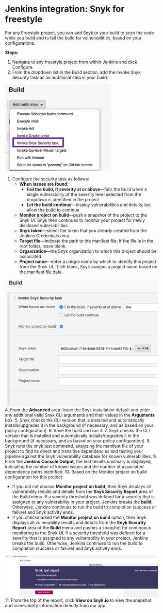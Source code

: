 # Jenkins integration: Snyk for freestyle

For any Freestyle project, you can add Snyk to your build to scan the code while you build and to fail the build for vulnerabilities, based on your configurations.

**Steps:**

1. Navigate to any freestyle project from within Jenkins and click Configure.
2. From the dropdown list in the Build section, add the Invoke Snyk Security task as an additional step in your build.

![image5.png](../../.gitbook/assets/uuid-f93cec82-7ac1-1707-0404-40208772918a-en.png)

1. Configure the security task as follows:
   * **When issues are found:**
     * **Fail the build, if severity at or above**—fails the build when a single vulnerability of the severity level selected from the dropdown is identified in the project
     * **Let the build continue**—display vulnerabilities and details, but allow the build to continue
   * **Monitor project on build**—push a snapshot of the project to the Snyk UI. Snyk then continues to monitor your project for newly disclosed vulnerabilities.
   * **Snyk token**—select the token that you already created from the Jenkins Credentials area.
   * **Target file**—indicate the path to the manifest file; if the file is in the root folder, leave blank.
   * **Organization**—the Snyk organization to which this project should be associated.
   * **Project name**—enter a unique name by which to identify this project from the Snyk UI. If left blank, Snyk assigns a project name based on the manifest file data.

![image6.png](../../.gitbook/assets/uuid-f9c499c6-fa28-a103-4343-8f61c5ca9c86-en.png) 4. From the **Advanced** area: leave the Snyk installation default and enter any additional valid Snyk CLI arguments and their values in the **Arguments** box. 5. Snyk checks the CLI version that is installed and automatically installs/upgrades it in the background \(if necessary, and as based on your policy configuration\). 6. Save the build and run it. 7. Snyk checks the CLI version that is installed and automatically installs/upgrades it in the background \(if necessary, and as based on your policy configuration\). 8. Snyk runs the snyk test command, analyzing the manifest file of your project to find its direct and transitive dependencies and testing your pipeline against the Snyk vulnerability database for known vulnerabilities. 9. From the **Jenkins Console Output**, the test results summary is displayed, indicating the number of known issues and the number of associated dependency paths identified. 10. Based on the Monitor project on build configuration for this project:

* If you did not choose **Monitor project on build**, then Snyk displays all vulnerability results and details from the **Snyk Security Report** area of the Build menu. If a severity threshold was defined for a severity that is assigned to any vulnerability in your project, Jenkins breaks the **build**. Otherwise, Jenkins continues to run the build to completion \(success or failure\) and Snyk activity ends.
* If you checkmarked the **Monitor project on build** option, then Snyk displays all vulnerability results and details from the **Snyk Security Report** area of the **Build** menu and pushes a snapshot for continuous monitoring to the Snyk UI. If a severity threshold was defined for a severity that is assigned to any vulnerability in your project, Jenkins breaks the build. Otherwise, Jenkins continues to run the build to completion \(success or failure\) and Snyk activity ends.

![image7.png](../../.gitbook/assets/ci-cd%20%282%29%20%282%29%20%282%29%20%282%29%20%282%29%20%286%29.png) 11. From the top of the report, click **View on Snyk.io** to view the snapshot and vulnerability information directly from our app.


